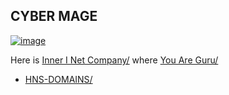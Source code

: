## CYBER MAGE

[![image](https://user-images.githubusercontent.com/37987346/101999396-a37e4380-3caa-11eb-8cc6-e61fb53c7855.png)](http://shapereality.innerinetcompany.hns.to/)

Here is [Inner I Net Company/](https://innerinetcompany.carrd.co/) where [You Are Guru/](http://iam.youareguru/)

- [HNS-DOMAINS/](http://home.hns-domains/)
